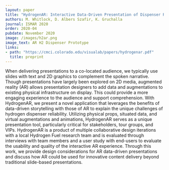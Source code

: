 ```yaml
---
layout: paper
title: "HydrogenAR: Interactive Data-Driven Presentation of Dispenser Reliability"
authors: M. Whitlock, D. Albers Szafir, K. Gruchalla
journal: ISMAR 2020
order: 2020-04
pubdate: November 2020
image: /images/h2ar.png
image_text: AR H2 Dispenser Prototype
links:
- path: "https://cmci.colorado.edu/visualab/papers/hydrogenar.pdf"
  title: preprint
---
```

When delivering presentations to a co-located audience, we typically use slides with text and 2D graphics to complement the spoken narrative. Though presentations have largely been explored on 2D media, augmented reality (AR) allows presentation designers to add data and augmentations to existing physical infrastructure on display. This could provide a more engaging experience to the audience and support comprehension. With HydrogenAR, we present a novel application that leverages the benefits of data-driven storytelling with those of AR to explain the unique challenges of hydrogen dispenser reliability. Utilizing physical props, situated data, and virtual augmentations and animations, HydrogenAR serves as a unique presentation tool, particularly critical for stakeholders, tour groups, and VIPs. HydrogenAR is a product of multiple collaborative design iterations with a local Hydrogen Fuel research team and is evaluated through interviews with team members and a user study with end-users to evaluate the usability and quality of the interactive AR experience. Through this work, we provide design considerations for AR data-driven presentations and discuss how AR could be used for innovative content delivery beyond traditional slide-based presentations.

